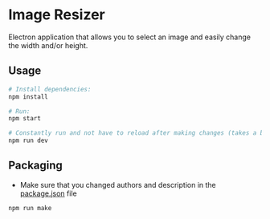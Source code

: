 # Image Resizer

Electron application that allows you to select an image and easily change the width and/or height.

## Usage

```bash
# Install dependencies:
npm install

# Run:
npm start

# Constantly run and not have to reload after making changes (takes a bit longer to start):
npm run dev
```

## Packaging

- Make sure that you changed authors and description in the [package.json](./package.json) file

```bash
npm run make
```
